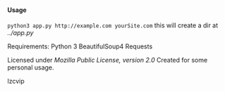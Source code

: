 #### Usage
`python3 app.py http://example.com yourSite.com`
this will create a dir at *../app.py*

Requirements:
    Python 3
    BeautifulSoup4
    Requests

Licensed under *Mozilla Public License, version 2.0*
Created for some personal usage.

lzcvip